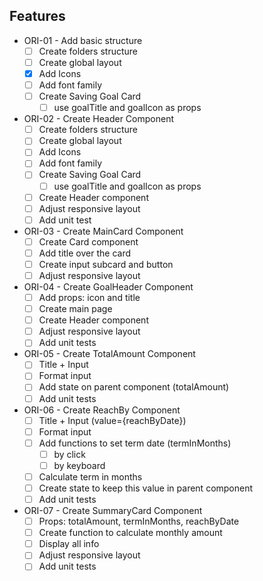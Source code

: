 ## Features

- ORI-01 - Add basic structure
    - [ ]  Create folders structure
    - [ ]  Create global layout
    - [x]  Add Icons
    - [ ]  Add font family
    - [ ]  Create Saving Goal Card
        - [ ]  use goalTitle and goalIcon as props

- ORI-02 - Create Header Component
    - [ ]  Create folders structure
    - [ ]  Create global layout
    - [ ]  Add Icons
    - [ ]  Add font family
    - [ ]  Create Saving Goal Card
        - [ ]  use goalTitle and goalIcon as props
    - [ ]  Create Header component
    - [ ]  Adjust responsive layout
    - [ ]  Add unit test

- ORI-03 - Create MainCard Component
    - [ ]  Create Card component
    - [ ]  Add title over the card
    - [ ]  Create input subcard and button
    - [ ]  Adjust responsive layout

- ORI-04 - Create GoalHeader Component
    - [ ]  Add props: icon and title
    - [ ]  Create main page
    - [ ]  Create Header component
    - [ ]  Adjust responsive layout
    - [ ]  Add unit tests

- ORI-05 - Create TotalAmount Component
    - [ ]  Title + Input
    - [ ]  Format input
    - [ ]  Add state on parent component (totalAmount)
    - [ ]  Add unit tests

- ORI-06 - Create ReachBy Component
    - [ ]  Title + Input (value={reachByDate})
    - [ ]  Format input
    - [ ]  Add functions to set term date (termInMonths)
        - [ ]  by click
        - [ ]  by keyboard
    - [ ]  Calculate term in months
    - [ ]  Create state to keep this value in parent component
    - [ ]  Add unit tests

- ORI-07 - Create SummaryCard Component
    - [ ]  Props: totalAmount, termInMonths, reachByDate
    - [ ]  Create function to calculate monthly amount
    - [ ]  Display all info
    - [ ]  Adjust responsive layout
    - [ ]  Add unit tests